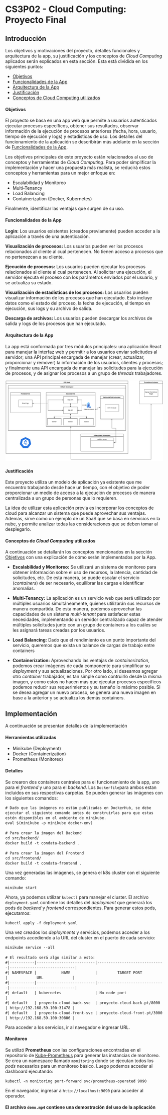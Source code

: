 # CS3P02 - Cloud Computing: Proyecto Final

## Introducción

Los objetivos y motivaciones del proyecto, detalles funcionales y arquitectura de la app, su justificación y los conceptos de *Cloud Computing* aplicados serán explicados en esta sección. Esta está dividida en los siguientes puntos:

- [Objetivos](#objetivos)
- [Funcionalidades de la App](#funcionalidades-de-la-app)
- [Arquitectura de la App](#arquitectura-de-la-app)
- [Justificación](#justificacion)
- [Conceptos de Cloud Computing utilizados](#conceptos-de-cloud-computing-utilizados)

#### Objetivos

El proyecto se basa en una app web que permite a usuarios autenticados ejecutar procesos específicos, obtener sus resultados, observar información de la ejecución de procesos anteriores (fecha, hora, usuario, tiempo de ejecución y logs) y estadísticas de uso. Los detalles del funcionamiento de la aplicación se describirán más adelante en la sección de [Funcionalidades de la App](#funcionalidades-de-la-app).

Los objetivos principales de este proyecto están relacionados al uso de conceptos y herramientas de *Cloud Computing*. Para poder simplificar la implementación y hacer una propuesta más realista, se reducirá estos conceptos y herramientas para un mejor enfoque en:

- Escalabilidad y Monitoreo
- Multi-Tenancy
- Load Balancing
- Containerization (Docker, Kubernetes)

Finalmente, identificar las ventajas que surgen de su uso.

#### Funcionalidades de la App

**Login:** Los usuarios existentes (creados previamente) pueden acceder a la aplicación a través de una autenticación.

**Visualización de procesos:** Los usuarios pueden ver los procesos relacionados al cliente al cual pertenecen. No tienen acceso a procesos que no pertenezcan a su cliente.

**Ejecución de procesos:** Los usuarios pueden ejecutar los procesos relacionados al cliente al cual pertenecen. Al solicitar una ejecución, el servidor ejecuta el proceso con los parámetros enviados por el usuario, y se actualiza su estado.

**Visualización de estadísticas de los procesos:** Los usuarios pueden visualizar información de los procesos que han ejecutado. Esto incluye datos como el estado del proceso, la fecha de ejecución, el tiempo en ejecución, sus logs y su archivo de salida.

**Descarga de archivos:** Los usuarios pueden descargar los archivos de salida y logs de los procesos que han ejecutado.

#### Arquitectura de la App
La app está conformada por tres módulos principales: una aplicación React para manejar la interfaz web y permitir a los usuarios enviar solicitudes al servidor; una API principal encargada de manejar (crear, actualizar, proporcionar y remover) la información de los usuarios, clientes y procesos; y finalmente una API encargada de manejar las solicitudes para la ejecución de procesos, y de asignar los procesos a un grupo de *threads* trabajadores.

![Arquitectura de la App](/Diagramas/arquitectura.png  "Arquitectura de la App")

#### Justificación

Este proyecto utiliza un modelo de aplicación ya existente que me encuentro trabajando desde hace un tiempo, con el objetivo de poder proporcionar un medio de acceso a la ejecución de procesos de manera centralizada a un grupo de personas que lo requieren.

La idea de utilizar esta aplicación previa es incorporar los conceptos de cloud para alcanzar un sistema que puede aprovechar sus ventajas. Además, sirve como un ejemplo de un SaaS que se basa en servicios en la nube, y permite analizar todas las consideraciones que se deben tomar al desplegarlo.

#### Conceptos de *Cloud Computing* utilizados

A continuación se detallarán los conceptos mencionados en la sección [Objetivos](#objetivos) con una explicación de cómo serán implementados por la App.

- **Escalabilidad y Monitoreo:** Se utilizará un sistema de monitoreo para obtener información sobre el uso de recursos, la latencia, cantidad de solicitudes, etc. De esta manera, se puede escalar el servicio (*containers*) de ser necesario, equilibrar las cargas e identificar anomalías.

- **Multi-Tenancy:** La aplicación es un servicio web que será utilizado por múltiples usuarios simultáneamente, quienes utilizarán sus recursos de manera compartida. De esta manera, podemos aprovechar las capacidades de un sistema *multi-tenant* para satisfacer estas necesidades, implementando un servidor centralizado capaz de atender múltiples solicitudes junto con un grupo de containers a los cuáles se les asignará tareas creadas por los usuarios.

- **Load Balancing:** Dado que el rendimiento es un punto importante del servicio, queremos que exista un balance de cargas de trabajo entre containers

- **Containerization:** Aprovechando las ventajas de *containerization*, podemos crear imágenes de cada componente para simplificar su *deployment* y sus actualizaciones. Por otro lado, si deseamos agregar otro *container* trabajador, es tan simple como contruirlo desde la misma imagen, y como estos no hacen más que ejecutar procesos específicos podemos reducir sus requerimientos y su tamaño lo máximo posible. Si se desea agregar un nuevo proceso, se genera una nueva imagen en base a la anterior y se actualiza los demás containers.

## Implementación

A continuación se presentan detalles de la implementación

#### Herramientas utilizadas

- Minikube (Deployment)
- Docker (Containerization)
- Prometheus (Monitoreo)

#### Detalles

Se crearon dos containers centrales para el funcionamiento de la app, uno para el *frontend* y uno para el *backend*. Los `Dockerfile`para ambos estan incluidos en sus respectivas carpetas. Se pueden generar las imágenes con los siguientes comandos:

	# Dado que las imágenes no están publicadas en DockerHub, se debe ejecutar el siguiente comando antes de construirlas para que estas estén disponibles en el ambiente de minikube.
	eval $(minikube -p minikube docker-env)

	# Para crear la imagen del Backend
	cd src/backend/
	docker build -t condata-backend .
	
	# Para crear la imagen del Frontend
	cd src/frontend/
	docker build -t condata-frontend .

Una vez generadas las imágenes, se genera el k8s cluster con el siguiente comando:

	minikube start

Ahora, ya podemos utilizar `kubectl` para manejar el cluster. El archivo `deployment.yaml` contiene los detalles del *deployment* que generará los pods de *backend* y *frontend* correspondientes. Para generar estos pods, ejecutamos:

	kubectl apply -f deployment.yaml
	
Una vez creados los *deployments* y servicios, podemos acceder a los endpoints accediendo a la URL del cluster en el puerto de cada servicio:

	minikube service --all
	
	# El resultado será algo similar a esto:
	#|-----------|--------------------------|------------------------------|-----------------------------|
	#| NAMESPACE |           NAME           |         TARGET PORT          |             URL             |
	#|-----------|--------------------------|------------------------------|-----------------------------|
	#| default   | kubernetes               | No node port                 |
	#| default   | proyecto-cloud-back-svc  | proyecto-cloud-back-pt/8000  | http://192.168.59.100:31478 |
	#| default   | proyecto-cloud-front-svc | proyecto-cloud-front-pt/3000 | http://192.168.59.100:30806 |

Para acceder a los servicios, ir al navegador e ingresar URL.

#### Monitoreo
Se utilizó **Prometheus** con las configuraciones encontradas en el repositorio de [Kube-Prometheus](https://github.com/prometheus-operator/kube-prometheus) para generar las instancias de monitoreo. Se crea un namespace llamado `monitoring` donde se ejecutan todos los *pods* necesarios para un monitoreo básico. Luego podemos acceder al dashboard ejecutando:

	kubectl -n monitoring port-forward svc/prometheus-operated 9090

En el navegador, ingresar a `http://localhost:9090` para acceder al operador.

#### El archivo `demo.mp4` contiene una demostración del uso de la aplicación